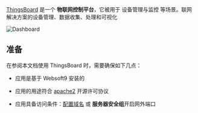 [ThingsBoard](https://thingsboard.io/) 是一个 **物联网控制平台**，它被用于 设备管理与监控  等场景。联网解决方案的设备管理、数据收集、处理和可视化


![Dashboard](https://libs.websoft9.com/Websoft9/DocsPicture/zh/thingsboard/thingsboard-gui-websoft9.png)


## 准备

在参阅本文档使用 ThingsBoard 时，需要确保如下几点：

- 应用是基于 Websoft9 安装的

- 应用的用途符合 [apache2](https://opensource.org/licenses/Apache-2.0) 开源许可协议

- 应用具备访问条件：[配置域名](./domain-set) 或 **服务器安全组**开启网外端口